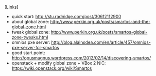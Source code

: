 [Links]
 - quick start: http://stu.radnidge.com/post/30612112900
 - about global zone: http://www.perkin.org.uk/posts/smartos-and-the-global-zone.html
 - tweak global zone: http://www.perkin.org.uk/posts/smartos-global-zone-tweaks.html
 - omnios pxe server: http://blog.alainodea.com/en/article/457/omnios-pxe-server-for-smartos
 - good start point: http://opusmagnus.wordpress.com/2012/02/14/discovering-smartos/
 - openstack + modify global zone + VBox 2 NIC: https://wiki.openstack.org/wiki/Smartos
